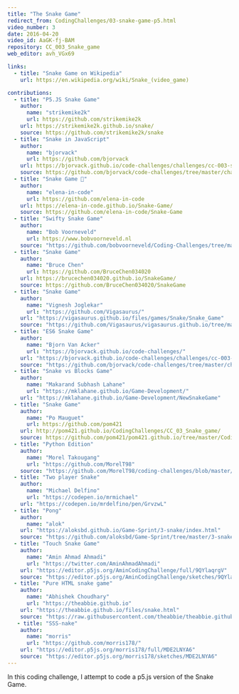 ```yaml
---
title: "The Snake Game"
redirect_from: CodingChallenges/03-snake-game-p5.html
video_number: 3
date: 2016-04-20
video_id: AaGK-fj-BAM
repository: CC_003_Snake_game
web_editor: avh_VGx69

links:
  - title: "Snake Game on Wikipedia"
    url: https://en.wikipedia.org/wiki/Snake_(video_game)

contributions:
  - title: "P5.JS Snake Game"
    author:
      name: "strikemike2k"
      url: https://github.com/strikemike2k
    url: https://strikemike2k.github.io/snake/
    source: https://github.com/strikemike2k/snake
  - title: "Snake in JavaScript"
    author:
      name: "bjorvack"
      url: https://github.com/bjorvack
    url: https://bjorvack.github.io/code-challenges/challenges/cc-003-snake/
    source: https://github.com/bjorvack/code-challenges/tree/master/challenges/cc-003-snake
  - title: "Snake Game 🐍"
    author:
      name: "elena-in-code"
      url: https://github.com/elena-in-code
    url: https://elena-in-code.github.io/Snake-Game/
    source: https://github.com/elena-in-code/Snake-Game
  - title: "Swifty Snake Game"
    author:
      name: "Bob Voorneveld"
      url: https://www.bobvoorneveld.nl
    source: "https://github.com/bobvoorneveld/Coding-Challenges/tree/master/CC003-The%20Snake%20Game"
  - title: "Snake Game"
    author:
      name: "Bruce Chen"
      url: https://github.com/BruceChen034020
    url: https://brucechen034020.github.io/SnakeGame/
    source: https://github.com/BruceChen034020/SnakeGame
  - title: "Snake Game"
    author:
      name: "Vignesh Joglekar"
      url: "https://github.com/Vigasaurus/"
    url: "https://vigasaurus.github.io/files/games/Snake/Snake_Game"
    source: "https://github.com/Vigasaurus/vigasaurus.github.io/tree/master/files/games/Snake"
  - title: "ES6 Snake Game"
    author:
      name: "Bjorn Van Acker"
      url: "https://bjorvack.github.io/code-challenges/"
    url: "https://bjorvack.github.io/code-challenges/challenges/cc-003-snake/"
    source: "https://github.com/bjorvack/code-challenges/tree/master/challenges/cc-003-snake"
  - title: "Snake vs Blocks Game"
    author:
      name: "Makarand Subhash Lahane"
      url: "https://mklahane.github.io/Game-Development/"
    url: "https://mklahane.github.io/Game-Development/NewSnakeGame"
  - title: "Snake Game"
    author:
      name: "Po Mauguet"
      url: https://github.com/pom421
    url: http://pom421.github.io/CodingChallenges/CC_03_Snake_game/
    source: https://github.com/pom421/pom421.github.io/tree/master/CodingChallenges/CC_03_Snake_game
  - title: "Python Edition"
    author:
      name: "Morel Takougang"
      url: "https://github.com/MorelT98"
    source: "https://github.com/MorelT98/coding-challenges/blob/master/003_snake.py"
  - title: "Two player Snake"
    author:
      name: "Michael Delfino"
      url: "https://codepen.io/mrmichael"
    url: "https://codepen.io/mrdelfino/pen/GrvzwL"
  - title: "Pong"
    author:
      name: "alok"
    url: "https://aloksbd.github.io/Game-Sprint/3-snake/index.html"
    source: "https://github.com/aloksbd/Game-Sprint/tree/master/3-snake"
  - title: "Touch Snake Game"
    author:
      name: "Amin Ahmad Ahmadi"
      url: "https://twitter.com/AminAhmadAhmadi"
    url: "https://editor.p5js.org/AminCodingChallenge/full/9QYlaqrgV"
    source: "https://editor.p5js.org/AminCodingChallenge/sketches/9QYlaqrgV"
  - title: "Pure HTML snake game"
    author:
      name: "Abhishek Choudhary"
      url: "https://theabbie.github.io"
    url: "https://theabbie.github.io/files/snake.html"
    source: "https://raw.githubusercontent.com/theabbie/theabbie.github.io/master/files/snake.html"
   - title: "SSS-nake"
    author:
      name: "morris"
      url: "https://github.com/morris178/"
    url: "https://editor.p5js.org/morris178/full/MDE2LNYA6"
    source: "https://editor.p5js.org/morris178/sketches/MDE2LNYA6"
---
```


In this coding challenge, I attempt to code a p5.js version of the Snake Game.
